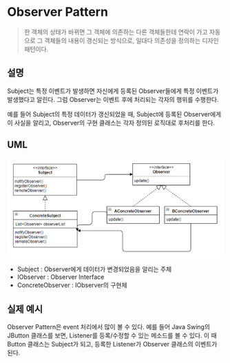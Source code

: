 # Observer Pattern
> 한 객체의 상태가 바뀌면 그 객체에 의존하는 다른 객체들한테 연락이 가고 자동으로 그 객체들의 내용이 갱신되는 방식으로, 일대다 의존성을 정의하는 디자인 패턴이다.

## 설명
Subject는 특정 이벤트가 발생하면 자신에게 등록된 Observer들에게 특정 이벤트가 발생했다고 알린다. 그럼 Observer는 이벤트 후에 처리되는 각자의 행위를 수행한다.

예를 들어 Subject의 특정 데이터가 갱신되었을 때, Subject에 등록된 Observer에게 이 사실을 알리고, Observer의 구현 클래스는 각자 정의된 로직대로 후처리를 한다.

## UML
![uml](../../resource/image/uml-observer.PNG)
- Subject : Observer에게 데이터가 변경되었음을 알리는 주체
- IObserver : Observer Interface
- ConcreteObserver : IObserver의 구현체

## 실제 예시
Observer Pattern은 event 처리에서 많이 볼 수 있다. 예를 들어 Java Swing의 JButton 클래스를 보면, Listener를 등록/수정할 수 있는 메소드를 볼 수 있다. 이 때 Button 클래스는 Subject가 되고, 등록한 Listener가 Observer 클래스의 이벤트가 된다. 
